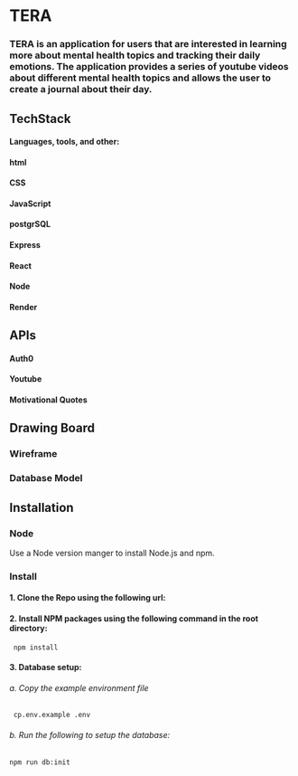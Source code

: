 # TERA

### TERA is an application for users that are interested in learning more about mental health topics and tracking their daily emotions. The application provides a series of youtube videos about different mental health topics and allows the user to create a journal about their day.

## TechStack
#### Languages, tools, and other:
#### html
#### CSS
#### JavaScript
#### postgrSQL
#### Express
#### React
#### Node
#### Render

## APIs

#### Auth0
#### Youtube
#### Motivational Quotes

## Drawing Board
### Wireframe
### Database Model

## Installation

### Node
 Use a Node version manger to install Node.js and npm. 
 
### Install
#### 1. Clone the Repo using the following url: 
#### 2. Install NPM packages using the following command in the root directory:
<code> npm install </code>
#### 3. Database setup:
###### a. Copy the example environment file
<code> cp.env.example .env </code>
###### b. Run the following to setup the database: 
<code>npm run db:init</code>


<code></code>
